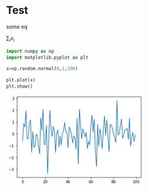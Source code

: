 # Test

some eq

$\sum_i x_i$



```python
import numpy as np
import matplotlib.pyplot as plt
```


```python
x=np.random.normal(0,1,100)
```


```python
plt.plot(x)
plt.show()
```


    
![png](/images/output_3_0.png)
    



```python

```
